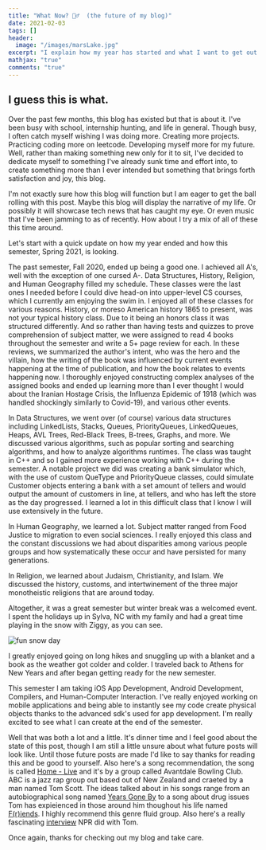 ```yaml
---
title: "What Now? 🤷‍♂️  (the future of my blog)"
date: 2021-02-03
tags: []
header: 
  image: "/images/marsLake.jpg"
excerpt: "I explain how my year has started and what I want to get out of my blog in 2021"
mathjax: "true"
comments: "true"
---
```

## I guess this is what.

Over the past few months, this blog has existed but that is about it. I've been busy with school, internship hunting, and life in general. Though busy, I often catch myself wishing I was doing more. Creating more projects. Practicing coding more on leetcode. Developing myself more for my future. Well, rather than making something new only for it to sit, I've decided to dedicate myself to something I've already sunk time and effort into, to create something more than I ever intended but something that brings forth satisfaction and joy, this blog.

I'm not exactly sure how this blog will function but I am eager to get the ball rolling with this post. Maybe this blog will display the narrative of my life. Or possibly it will showcase tech news that has caught my eye. Or even music that I've been jamming to as of recently. How about I try a mix of all of these this time around.

Let's start with a quick update on how my year ended and how this semester, Spring 2021, is looking.

The past semester, Fall 2020, ended up being a good one. I achieved all A's, well with the exception of one cursed A-. Data Structures, History, Religion, and Human Geography filled my schedule. These classes were the last ones I needed before I could dive head-on into upper-level CS courses, which I currently am enjoying the swim in. I enjoyed all of these classes for various reasons. History, or moreso American history 1865 to present, was not your typical history class. Due to it being an honors class it was structured differently. And so rather than having tests and quizzes to prove comprehension of subject matter, we were assigned to read 4 books throughout the semester and write a 5+ page review for each. In these reviews, we summarized the author's intent, who was the hero and the villain, how the writing of the book was influenced by current events happening at the time of publication, and how the book relates to events happening now. I thoroughly enjoyed constructing complex analyses of the assigned books and ended up learning more than I ever thought I would about the Iranian Hostage Crisis, the Influenza Epidemic of 1918 (which was handled shockingly similarly to Covid-19), and various other events.

In Data Structures, we went over (of course) various data structures including LinkedLists, Stacks, Queues, PriorityQueues, LinkedQueues, Heaps, AVL Trees, Red-Black Trees, B-trees, Graphs, and more. We discussed various algorithms, such as popular sorting and searching algorithms, and how to analyze algorithms runtimes. The class was taught in C++ and so I gained more experience working with C++ during the semester. A notable project we did was creating a bank simulator which, with the use of custom QueType and PriorityQueue classes, could simulate Customer objects entering a bank with a set amount of tellers and would output the amount of customers in line, at tellers, and who has left the store as the day progressed. I learned a lot in this difficult class that I know I will use extensively in the future.

In Human Geography, we learned a lot. Subject matter ranged from Food Justice to migration to even social sciences. I really enjoyed this class and the constant discussions we had about disparities among various people groups and how systematically these occur and have persisted for many generations. 

In Religion, we learned about Judaism, Christianity, and Islam. We discussed the history, customs, and intertwinement of the three major monotheistic religions that are around today. 

Altogether, it was a great semester but winter break was a welcomed event. I spent the holidays up in Sylva, NC with my family and had a great time playing in the snow with Ziggy, as you can see. 

<img src="{{ site.url }}{{ site.baseurl }}/images/meAndZiggy.jpg" alt="fun snow day">

I greatly enjoyed going on long hikes and snuggling up with a blanket and a book as the weather got colder and colder. I traveled back to Athens for New Years and after began getting ready for the new semester.

This semester I am taking iOS App Development, Android Development, Compilers, and Human-Computer Interaction. I've really enjoyed working on mobile applications and being able to instantly see my code create physical objects thanks to the advanced sdk's used for app development. I'm really excited to see what I can create at the end of the semester.

Well that was both a lot and a little. It's dinner time and I feel good about the state of this post, though I am still a little unsure about what future posts will look like. Until those future posts are made I'd like to say thanks for reading this and be good to yourself. Also here's a song recommendation, the song is called [Home - Live](https://open.spotify.com/track/0IWDhGXDtMmHTLvPrH34Vq?si=3OLgR1ztRg6OdJrLA9IOIA) and it's by a group called Avantdale Bowling Club. ABC is a jazz rap group out based out of New Zealand and craeted by a man named Tom Scott. The ideas talked about in his songs range from an autobiographical song named [Years Gone By](https://open.spotify.com/track/3m4WfEXWDr12EwMxUHsMWP?si=w_iLn3HlRSOgh10D_VSw-A) to a song about drug issues Tom has expieienced in those around him thoughout his life named [F(r)iends](https://open.spotify.com/track/004yCDMi3QG6WBTJoW1N4C?si=NsPMgAJmTMGodZHxRerp4Q). I highly recommend this genre fluid group. Also here's a really fascinating [interview](https://www.npr.org/2019/04/16/714018689/avantdale-bowling-club) NPR did with Tom.

Once again, thanks for checking out my blog and take care. 
